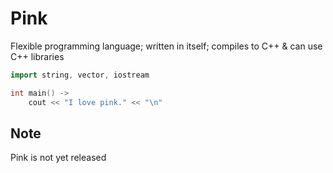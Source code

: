# Pink

Flexible programming language; written in itself; compiles to C++ & can use C++ libraries

```cpp
import string, vector, iostream

int main() ->
	cout << "I love pink." << "\n"
```

## **Note**

Pink is not yet released

